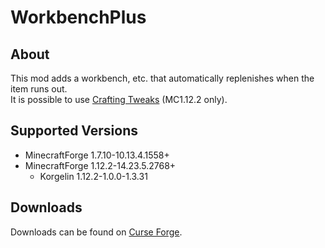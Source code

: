 # WorkbenchPlus

## About
This mod adds a workbench, etc. that automatically replenishes when the item runs out.
<br>It is possible to use [Crafting Tweaks](https://minecraft.curseforge.com/projects/crafting-tweaks) (MC1.12.2 only).

## Supported Versions
- MinecraftForge 1.7.10-10.13.4.1558+
- MinecraftForge 1.12.2-14.23.5.2768+
  - Korgelin 1.12.2-1.0.0-1.3.31

## Downloads
Downloads can be found on [Curse Forge](https://minecraft.curseforge.com/projects/workbench-plus).

